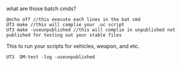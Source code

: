 what are those batch cmds?
```
@echo off //this execute each lines in the bat cmd
UT3 make //this will complie your .uc script
UT3 make -useunpublished //this will complie in unpublished not published for testing out your stable files
```

This to run your scripts for vehicles, weapon, and etc.
```
UT3  DM-test -log -useunpublished
```